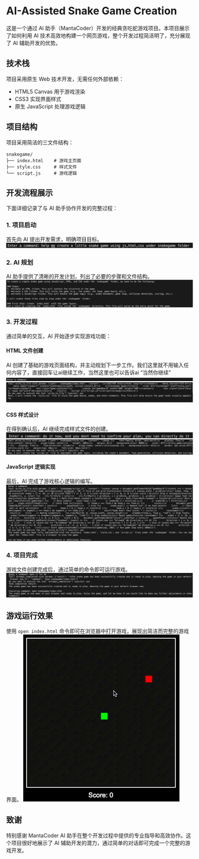 # AI-Assisted Snake Game Creation

这是一个通过 AI 助手（MantaCoder）开发的经典贪吃蛇游戏项目。本项目展示了如何利用 AI 技术高效地构建一个网页游戏，整个开发过程简洁明了，充分展现了 AI 辅助开发的优势。

## 技术栈

项目采用原生 Web 技术开发，无需任何外部依赖：
- HTML5 Canvas 用于游戏渲染
- CSS3 实现界面样式
- 原生 JavaScript 处理游戏逻辑

## 项目结构

项目采用简洁的三文件结构：
```
snakegame/
├── index.html    # 游戏主页面
├── style.css     # 样式文件
└── script.js     # 游戏逻辑
```

## 开发流程展示

下面详细记录了与 AI 助手协作开发的完整过程：

### 1. 项目启动
首先向 AI 提出开发需求，明确项目目标。
![image1](images/1.png)

### 2. AI 规划
AI 助手提供了清晰的开发计划，列出了必要的步骤和文件结构。
![image2](images/2.png)

### 3. 开发过程
通过简单的交互，AI 开始逐步实现游戏功能：

#### HTML 文件创建
AI 创建了基础的游戏页面结构，并主动规划下一步工作。我们这里就不用输入任何内容了，直接回车让ai继续工作，当然这里也可以告诉ai “当然你继续”
![image3](images/3.png)
![image4](images/4.png)

#### CSS 样式设计
在得到确认后，AI 继续完成样式文件的创建。
![image5](images/5.png)
![image6](images/6.png)

#### JavaScript 逻辑实现
最后，AI 完成了游戏核心逻辑的编写。
![image7](images/7.png)

### 4. 项目完成
游戏文件创建完成后，通过简单的命令即可运行游戏。
![image8](images/8.png)

## 游戏运行效果

使用 `open index.html` 命令即可在浏览器中打开游戏，展现出简洁而完整的游戏界面。
![snake.gif](images/snake.gif)

## 致谢

特别感谢 MantaCoder AI 助手在整个开发过程中提供的专业指导和高效协作。这个项目很好地展示了 AI 辅助开发的潜力，通过简单的对话即可完成一个完整的游戏开发。

